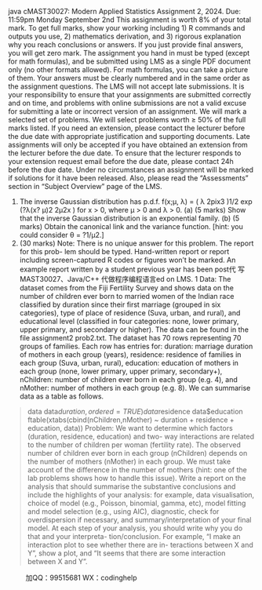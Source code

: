 java cMAST30027: Modern Applied Statistics
Assignment 2, 2024.
Due: 11:59pm Monday September 2nd
 This assignment is worth 8% of your total mark.
 To get full marks, show your working including 1) R commands and outputs you use, 2)
mathematics derivation, and 3) rigorous explanation why you reach conclusions or answers.
If you just provide final answers, you will get zero mark.
 The assignment you hand in must be typed (except for math formulas), and be submitted
using LMS as a single PDF document only (no other formats allowed). For math formulas,
you can take a picture of them. Your answers must be clearly numbered and in the same
order as the assignment questions.
 The LMS will not accept late submissions. It is your responsibility to ensure that your
assignments are submitted correctly and on time, and problems with online submissions are
not a valid excuse for submitting a late or incorrect version of an assignment.
 We will mark a selected set of problems. We will select problems worth ≥ 50% of the full
marks listed.
 If you need an extension, please contact the lecturer before the due date with appropriate
justification and supporting documents. Late assignments will only be accepted if you have
obtained an extension from the lecturer before the due date. To ensure that the lecturer
responds to your extension request email before the due date, please contact 24h before the
due date. Under no circumstances an assignment will be marked if solutions for it have been
released.
 Also, please read the “Assessments” section in “Subject Overview” page of the LMS.
1. The inverse Gaussian distribution has p.d.f.
f(x;μ, λ) =
(
λ
2pix3
)1/2
exp
(?λ(x? μ)2
2μ2x
)
for x > 0, where μ > 0 and λ > 0.
(a) (5 marks) Show that the inverse Gaussian distribution is an exponential family.
(b) (5 marks) Obtain the canonical link and the variance function.
[hint: you could consider θ = ?1/μ2.]
2. (30 marks)
Note: There is no unique answer for this problem. The report for this prob-
lem should be typed. Hand-written report or report including screen-captured
R codes or figures won’t be marked. An example report written by a student
previous year has been post代 写MAST30027、Java/C++
代做程序编程语言ed on LMS.
1
Data: The dataset comes from the Fiji Fertility Survey and shows data on the number of
children ever born to married women of the Indian race classified by duration since their
first marriage (grouped in six categories), type of place of residence (Suva, urban, and rural),
and educational level (classified in four categories: none, lower primary, upper primary, and
secondary or higher). The data can be found in the file assignment2 prob2.txt. The
dataset has 70 rows representing 70 groups of families. Each row has entries for:
 duration: marriage duration of mothers in each group (years),
 residence: residence of families in each group (Suva, urban, rural),
 education: education of mothers in each group (none, lower primary, upper primary,
secondary+),
 nChildren: number of children ever born in each group (e.g. 4), and
 nMother: number of mothers in each group (e.g. 8).
We can summarise data as a table as follows.
> data  data$duration  , ordered=TRUE)
> data$residence  data$education  ftable(xtabs(cbind(nChildren,nMother) ~ duration + residence + education, data))
Problem: We want to determine which factors (duration, residence, education) and two-
way interactions are related to the number of children per woman (fertility rate). The
observed number of children ever born in each group (nChildren) depends on the number of
mothers (nMother) in each group. We must take account of the difference in the number of
mothers (hint: one of the lab problems shows how to handle this issue). Write a report on
the analysis that should summarise the substantive conclusions and include the highlights
of your analysis: for example, data visualisation, choice of model (e.g., Poisson, binomial,
gamma, etc), model fitting and model selection (e.g., using AIC), diagnostic, check for
overdispersion if necessary, and summary/interpretation of your final model.
At each step of your analysis, you should write why you do that and your interpreta-
tion/conclusion. For example, “I make an interaction plot to see whether there are in-
teractions between X and Y”, show a plot, and “It seems that there are some interaction
between X and Y”.

         
加QQ：99515681  WX：codinghelp
